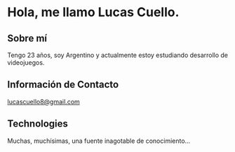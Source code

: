 # Hola, me llamo Lucas Cuello.

## Sobre mí

Tengo 23 años, soy Argentino y actualmente estoy estudiando desarrollo de videojuegos.

## Información de Contacto

lucascuello8@gmail.com

## Technologies

Muchas, muchísimas, una fuente inagotable de conocimiento...